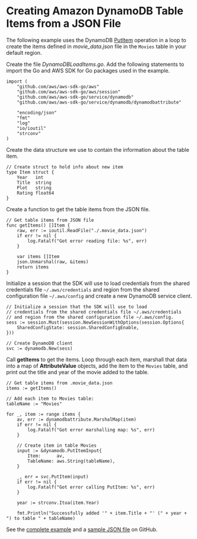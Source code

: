 # Creating Amazon DynamoDB Table Items from a JSON File<a name="dynamo-example-load-table-items-from-json"></a>

The following example uses the DynamoDB [PutItem](https://docs.aws.amazon.com/sdk-for-go/api/service/dynamodb/#DynamoDB.PutItem) operation in a loop to create the items defined in *movie\_data\.json* file in the `Movies` table in your default region\.

Create the file *DynamoDBLoadItems\.go*\. Add the following statements to import the Go and AWS SDK for Go packages used in the example\.

```
import (
    "github.com/aws/aws-sdk-go/aws"
    "github.com/aws/aws-sdk-go/aws/session"
    "github.com/aws/aws-sdk-go/service/dynamodb"
    "github.com/aws/aws-sdk-go/service/dynamodb/dynamodbattribute"

    "encoding/json"
    "fmt"
    "log"
    "io/ioutil"
    "strconv"
)
```

Create the data structure we use to contain the information about the table item\.

```
// Create struct to hold info about new item
type Item struct {
    Year   int
    Title  string
    Plot   string
    Rating float64
}
```

Create a function to get the table items from the JSON file\.

```
// Get table items from JSON file
func getItems() []Item {
    raw, err := ioutil.ReadFile("./.movie_data.json")
    if err != nil {
        log.Fatalf("Got error reading file: %s", err)
    }

    var items []Item
    json.Unmarshal(raw, &items)
    return items
}
```

Initialize a session that the SDK will use to load credentials from the shared credentials file `~/.aws/credentials` and region from the shared configuration file `~/.aws/config` and create a new DynamoDB service client\.

```
// Initialize a session that the SDK will use to load
// credentials from the shared credentials file ~/.aws/credentials
// and region from the shared configuration file ~/.aws/config.
sess := session.Must(session.NewSessionWithOptions(session.Options{
    SharedConfigState: session.SharedConfigEnable,
}))

// Create DynamoDB client
svc := dynamodb.New(sess)
```

Call **getItems** to get the items\. Loop through each item, marshall that data into a map of **AttributeValue** objects, add the item to the `Movies` table, and print out the title and year of the movie added to the table\.

```
// Get table items from .movie_data.json
items := getItems()

// Add each item to Movies table:
tableName := "Movies"

for _, item := range items {
    av, err := dynamodbattribute.MarshalMap(item)
    if err != nil {
        log.Fatalf("Got error marshalling map: %s", err)
    }

    // Create item in table Movies
    input := &dynamodb.PutItemInput{
        Item:      av,
        TableName: aws.String(tableName),
    }

    _, err = svc.PutItem(input)
    if err != nil {
        log.Fatalf("Got error calling PutItem: %s", err)
    }

    year := strconv.Itoa(item.Year)

    fmt.Println("Successfully added '" + item.Title + "' (" + year + ") to table " + tableName)
```

See the [complete example](https://github.com/awsdocs/aws-doc-sdk-examples/blob/main/go/example_code/dynamodb/DynamoDBLoadItems.go) and a [sample JSON file](https://github.com/awsdocs/aws-doc-sdk-examples/blob/main/go/example_code/dynamodb/.movie_data.json) on GitHub\.